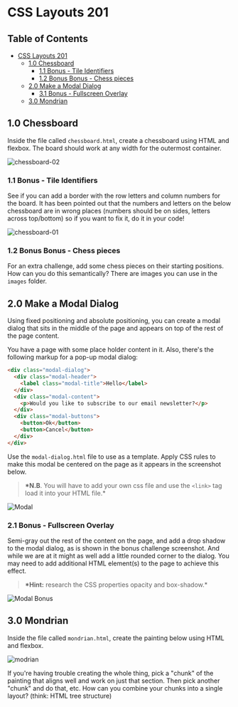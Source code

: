 # CSS Layouts 201

## Table of Contents

- [CSS Layouts 201](#css-layouts-201)
  - [1.0 Chessboard](#10-chessboard)
    - [1.1 Bonus - Tile Identifiers](#11-bonus---tile-identifiers)
    - [1.2 Bonus Bonus - Chess pieces](#12-bonus-bonus---chess-pieces)
  - [2.0 Make a Modal Dialog](#20-make-a-modal-dialog)
    - [3.1 Bonus - Fullscreen Overlay](#21-bonus---fullscreen-overlay)
  - [3.0 Mondrian](#30-mondrian)

## 1.0 Chessboard

Inside the file called `chessboard.html`, create a chessboard using HTML and flexbox. The board should work at any width for the outermost container.

![chessboard-02](https://user-images.githubusercontent.com/1687902/79484248-5c3b9800-7fe1-11ea-9fc0-3ac658312d4e.png)

### 1.1 Bonus - Tile Identifiers

See if you can add a border with the row letters and column numbers for the board. It has been pointed out that the numbers and letters on the below chessboard are in wrong places (numbers should be on sides, letters across top/bottom) so if you want to fix it, do it in your code!

![chessboard-01](https://user-images.githubusercontent.com/1687902/79484247-5ba30180-7fe1-11ea-962e-944d5e16f510.png)

### 1.2 Bonus Bonus - Chess pieces

For an extra challenge, add some chess pieces on their starting positions. How can you do this semantically? There are images you can use in the `images` folder.

## 2.0 Make a Modal Dialog

Using fixed positioning and absolute positioning, you can create a modal dialog that sits in the middle of the page and appears on top of the rest of the page content.

You have a page with some place holder content in it. Also, there's the following markup for a pop-up modal dialog:

```html
<div class="modal-dialog">
  <div class="modal-header">
    <label class="modal-title">Hello</label>
  </div>
  <div class="modal-content">
    <p>Would you like to subscribe to our email newsletter?</p>
  </div>
  <div class="modal-buttons">
    <button>Ok</button>
    <button>Cancel</button>
  </div>
</div>
```

Use the `modal-dialog.html` file to use as a template. Apply CSS rules to make this modal be centered on the page as it appears in the screenshot below.

> **\*N.B**. You will have to add your own css file and use the `<link>` tag load it into your HTML file.\*

![Modal](https://user-images.githubusercontent.com/1687902/79469289-fc87c180-7fcd-11ea-8eda-0d1bd47d7eff.png)

### 2.1 Bonus - Fullscreen Overlay

Semi-gray out the rest of the content on the page, and add a drop shadow to the modal dialog, as is shown in the bonus challenge screenshot. And while we are at it might as well add a little rounded corner to the dialog. You may need to add additional HTML element(s) to the page to achieve this effect.

> **\*Hint:** research the CSS properties opacity and box-shadow.\*

![Modal Bonus](https://user-images.githubusercontent.com/1687902/79469293-fd205800-7fcd-11ea-8a46-ac515a136143.png)

## 3.0 Mondrian

Inside the file called `mondrian.html`, create the painting below using HTML and flexbox.

![modrian](https://user-images.githubusercontent.com/1687902/79473031-8e91c900-7fd2-11ea-8c3e-097824183679.jpg)

If you're having trouble creating the whole thing, pick a "chunk" of the painting that aligns well and work on just that section. Then pick another "chunk" and do that, etc. How can you combine your chunks into a single layout? (think: HTML tree structure)
